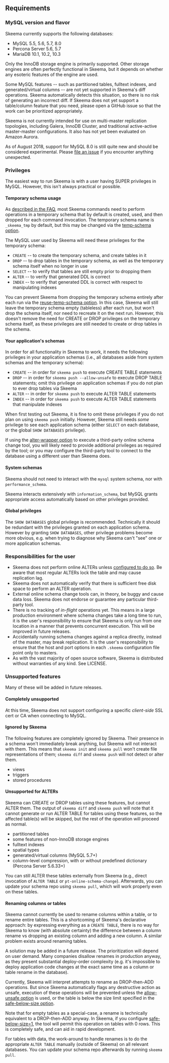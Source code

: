 ## Requirements

### MySQL version and flavor

Skeema currently supports the following databases:

* MySQL 5.5, 5.6, 5.7, 8.0
* Percona Server 5.6, 5.7
* MariaDB 10.1, 10.2, 10.3

Only the InnoDB storage engine is primarily supported. Other storage engines are often perfectly functional in Skeema, but it depends on whether any esoteric features of the engine are used.

Some MySQL features -- such as partitioned tables, fulltext indexes, and generated/virtual columns -- are not yet supported in Skeema's diff operations. Skeema automatically detects this situation, so there is no risk of generating an incorrect diff. If Skeema does not yet support a table/column feature that you need, please open a GitHub issue so that the work can be prioritized appropriately.

Skeema is not currently intended for use on multi-master replication topologies, including Galera, InnoDB Cluster, and traditional active-active master-master configurations. It also has not yet been evaluated on Amazon Aurora.

As of August 2018, support for MySQL 8.0 is still quite new and should be considered experimental. Please [file an issue](https://github.com/skeema/skeema/issues/new) if you encounter anything unexpected.

### Privileges

The easiest way to run Skeema is with a user having SUPER privileges in MySQL. However, this isn't always practical or possible.

#### Temporary schema usage

As [described in the FAQ](faq.md#temporary-schema-usage), most Skeema commands need to perform operations in a temporary schema that by default is created, used, and then dropped for each command invocation. The temporary schema name is `_skeema_tmp` by default, but this may be changed via the [temp-schema option](options.md#temp-schema). 

The MySQL user used by Skeema will need these privileges for the temporary schema:

* `CREATE` -- to create the temporary schema, and create tables in it
* `DROP` -- to drop tables in the temporary schema, as well as the temporary schema itself when no longer in use
* `SELECT` -- to verify that tables are still empty prior to dropping them
* `ALTER` -- to verify that generated DDL is correct
* `INDEX` -- to verify that generated DDL is correct with respect to manipulating indexes

You can prevent Skeema from dropping the temporary schema entirely after each run via the [reuse-temp-schema option](options.md#reuse-temp-schema). In this case, Skeema will still leave the temporary schema empty (tableless) after each run, but won't drop the schema itself, nor need to recreate it on the next run. However, this doesn't remove the need for CREATE or DROP privileges on the temporary schema itself, as these privileges are still needed to create or drop tables in the schema.

#### Your application's schemas

In order for all functionality in Skeema to work, it needs the following privileges in your application schemas (i.e., all databases aside from system schemas and the temporary schema):

* `CREATE` -- in order for `skeema push` to execute CREATE TABLE statements
* `DROP` -- in order for `skeema push --allow-unsafe` to execute DROP TABLE statements; omit this privilege on application schemas if you do not plan to ever drop tables via Skeema
* `ALTER` -- in order for `skeema push` to execute ALTER TABLE statements
* `INDEX` -- in order for `skeema push` to execute ALTER TABLE statements that manipulate indexes

When first testing out Skeema, it is fine to omit these privileges if you do not plan on using `skeema push` initially. However, Skeema still needs *some* privilege to see each application schema (either `SELECT` on each database, or the global `SHOW DATABASES` privilege).

If using the [alter-wrapper option](options.md#alter-wrapper) to execute a third-party online schema change tool, you will likely need to provide additional privileges as required by the tool; or you may configure the third-party tool to connect to the database using a different user than Skeema does.

#### System schemas

Skeema should not need to interact with the `mysql` system schema, nor with `performance_schema`.

Skeema interacts extensively with `information_schema`, but MySQL grants appropriate access automatically based on other privileges provided.

#### Global privileges

The `SHOW DATABASES` global privilege is recommended. Technically it should be redundant with the privileges granted on each application schema. However by granting `SHOW DATABASES`, other privilege problems become more obvious, e.g. when trying to diagnose why Skeema can't "see" one or more application schemas.


### Responsibilities for the user

* Skeema does not perform online ALTERs unless [configured to do so](faq.md#how-do-i-configure-skeema-to-use-online-schema-change-tools). Be aware that most regular ALTERs lock the table and may cause replication lag.
* Skeema does not automatically verify that there is sufficient free disk space to perform an ALTER operation.
* External online schema change tools can, in theory, be buggy and cause data loss. Skeema does not endorse or guarantee any particular third-party tool.
* There is no tracking of *in-flight* operations yet. This means in a large production environment where schema changes take a long time to run, it is the user's responsibility to ensure that Skeema is only run from one location in a manner that prevents concurrent execution. This will be improved in future releases.
* Accidentally running schema changes against a replica directly, instead of the master, may break replication. It is the user's responsibility to ensure that the host and port options in each `.skeema` configuration file point only to masters.
* As with the vast majority of open source software, Skeema is distributed without warranties of any kind. See LICENSE.

### Unsupported features

Many of these will be added in future releases.

#### Completely unsupported

At this time, Skeema does not support configuring a specific *client-side* SSL cert or CA when connecting to MySQL.

#### Ignored by Skeema

The following features are completely ignored by Skeema. Their presence in a schema won't immediately break anything, but Skeema will not interact with them. This means that `skeema init` and `skeema pull` won't create file representations of them; `skeema diff` and `skeema push` will not detect or alter them.

* views
* triggers
* stored procedures

#### Unsupported for ALTERs

Skeema can CREATE or DROP tables using these features, but cannot ALTER them. The output of `skeema diff` and `skeema push` will note that it cannot generate or run ALTER TABLE for tables using these features, so the affected table(s) will be skipped, but the rest of the operation will proceed as normal. 

* partitioned tables
* some features of non-InnoDB storage engines
* fulltext indexes
* spatial types
* generated/virtual columns (MySQL 5.7+)
* column-level compression, with or without predefined dictionary (Percona Server 5.6.33+)

You can still ALTER these tables externally from Skeema (e.g., direct invocation of `ALTER TABLE` or `pt-online-schema-change`). Afterwards, you can update your schema repo using `skeema pull`, which will work properly even on these tables.

#### Renaming columns or tables

Skeema cannot currently be used to rename columns within a table, or to rename entire tables. This is a shortcoming of Skeema's declarative approach: by expressing everything as a `CREATE TABLE`, there is no way for Skeema to know (with absolute certainty) the difference between a column rename vs dropping an existing column and adding a new column. A similar problem exists around renaming tables.

A solution may be added in a future release. The prioritization will depend on user demand. Many companies disallow renames in production anyway, as they present substantial deploy-order complexity (e.g. it's impossible to deploy application code changes at the exact same time as a column or table rename in the database).

Currently, Skeema will interpret attempts to rename as DROP-then-ADD operations. But since Skeema automatically flags any destructive action as unsafe, execution of these operations will be prevented unless the [allow-unsafe option](options.md#allow-unsafe) is used, or the table is below the size limit specified in the [safe-below-size option](options.md#safe-below-size).

Note that for empty tables as a special-case, a rename is technically equivalent to a DROP-then-ADD anyway. In Skeema, if you configure [safe-below-size=1](options.md#safe-below-size), the tool will permit this operation on tables with 0 rows. This is completely safe, and can aid in rapid development.

For tables with data, the work-around to handle renames is to do the appropriate `ALTER TABLE` manually (outside of Skeema) on all relevant databases. You can update your schema repo afterwards by running `skeema pull`.
